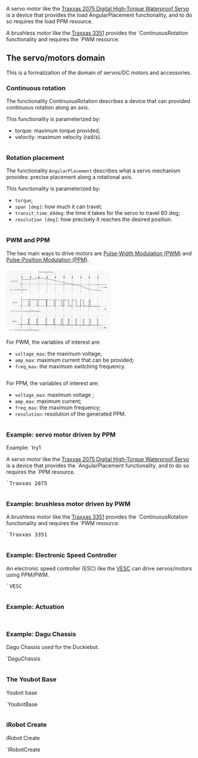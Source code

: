 A servo motor like the [Traxxas 2075 Digital High-Torque Waterproof Servo][Traxxas_2075]
is a device that provides the <mcdp-poset>load AngularPlacement</mcdp-poset> functionality,
and to do so requires the <mcdp-poset>load PPM</mcdp-poset> resource.



A brushless motor like the [Traxxas 3351][Traxxas_3351]
provides the <mcdp-poset>`ContinuousRotation</mcdp-poset> functionality
and requires the <mcdp-poset>&#96;PWM</mcdp-poset> resource.

## The servo/motors domain

This is a formalization of the domain of servos/DC motors and accessories.

### Continuous rotation

The functionality <mcdp-poset>ContinuousRotation</mcdp-poset> describes
a device that can provided continuous rotation along an axis.

This functionality is parameterized by:

* <f>torque</f>: maximum torque provided;
* <f>velocity</f>: maximum velocity (rad/s).

<pre class='mcdp_poset' id='ContinuousRotation' label='ContinuousRotation.mcdp_poset'></pre>


### Rotation placement

The functionality ``AngularPlacement`` describes what a servo mechanism provides:
precise placement along a rotational axis.

This functionality is parameterized by:

* ``torque``;
* ``span [deg]``: how much it can travel;
* ``transit_time_60deg``: the time it takes for the servo to travel 60 deg;
* ``resolution [deg]``: how precisely it reaches the desired position.


<pre class='mcdp_poset' id='AngularPlacement' label='AngularPlacement.mcdp_poset'></pre>


### PWM and PPM

The two main ways to drive motors are
[Pulse-Width Modulation (PWM)][PWM] and [Pulse-Position Modulation (PPM)][PPM].

<img src='pwm-ppm-signal-example.jpg' style='width: 20em'/>

[PPM]: https://en.wikipedia.org/wiki/Pulse-position_modulation
[PWM]: https://en.wikipedia.org/wiki/Pulse-width_modulation


For PWM, the variables of interest are:

* ``voltage_max``: the maximum voltage;
* ``amp_max``: maximum current that can be provided;
* ``freq_max``: the maximum switching frequency.

<pre class='mcdp_poset' id='PWM' label='PWM.mcdp_poset'>
</pre>

For PPM, the variables of interest are:

* ``voltage_max``: maximum voltage ;
* ``amp_max``: maximum current;
* ``freq_max``: the maximum frequency;
* ``resolution``: resolution of the generated PPM.

<pre class='mcdp_poset' id='PPM' label='PPM.mcdp_poset'>
</pre>


### Example: servo motor driven by PPM

Example: <mcdp-poset>`try1</mcdp-poset>

A servo motor like the [Traxxas 2075 Digital High-Torque Waterproof Servo][Traxxas_2075]
is a device that provides the <mcdp-poset>&#96;AngularPlacement</mcdp-poset> functionality,
and to do so requires the <mcdp-poset>&#96;PPM</mcdp-poset> resource.

[Traxxas_2075]: https://www.amazon.com/Traxxas-Digital-High-Torque-Waterproof-Servo/dp/B002PGW31G


<pre class='ndp_graph_templatized_labeled'>`Traxxas_2075</pre>

<pre class='mcdp' id='Traxxas_2075' label='Traxxas_2075.mcdp'></pre>

### Example: brushless motor driven by PWM


A brushless motor like the [Traxxas 3351][Traxxas_3351]
provides the <mcdp-poset>`ContinuousRotation</mcdp-poset> functionality
and requires the <mcdp-poset>&#96;PWM</mcdp-poset> resource.

[Traxxas_3351]: https://www.amazon.com/Traxxas-3351-Velineon-Brushless-Motor/dp/B000SU3VCG


<pre class='ndp_graph_templatized_labeled'>`Traxxas_3351</pre>

<pre class='mcdp' id='Traxxas_3351' label='Traxxas_3351.mcdp'></pre>

<!-- See also:
# http://www.ultimaterc.com/forums/showthread.php?t=115618 -->


### Example: Electronic Speed Controller

An electronic speed controller (ESC) like the [VESC][vesc]
can drive servos/motors using PPM/PWM.

[vesc]: http://vedder.se/2015/01/vesc-open-source-esc/

<pre class='ndp_graph_templatized_labeled'>`VESC</pre>
<pre class='mcdp' id='VESC'></pre>




### Example: Actuation

<pre class='mcdp_poset' id='Motion'></pre>

<pre class='mcdp_poset' id='Payload'></pre>


### Example: Dagu Chassis


Dagu Chassis used for the Duckiebot.

<render class='ndp_graph_templatized_labeled'>`DaguChassis</render>

<pre class='mcdp' id='DaguChassis'></pre>

### The Youbot Base

Youbot base

<render class='ndp_graph_templatized_labeled'>`YoubotBase</render>

<pre class='mcdp' id='YoubotBase'></pre>



### iRobot Create

iRobot Create

<render class='ndp_graph_templatized_labeled'>`IRobotCreate</render>

<pre class='mcdp' id='IRobotCreate'></pre>
